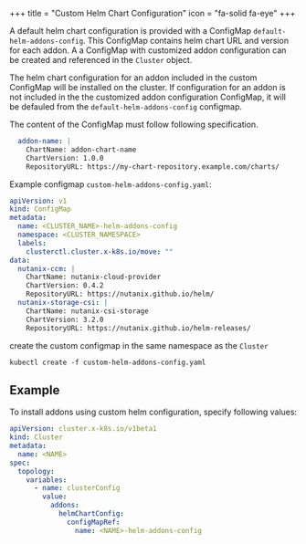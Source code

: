 +++
title = "Custom Helm Chart Configuration"
icon = "fa-solid fa-eye"
+++

A default helm chart configuration is provided with a ConfigMap `default-helm-addons-config`.
This ConfigMap contains helm chart URL and version for each addon.
A a ConfigMap with customized addon configuration can be created and referenced in the `Cluster` object.

The helm chart configuration for an addon included in the custom ConfigMap will be installed on the cluster.
If configuration for an addon is not included in the the customized addon configuration ConfigMap,
it will be defauled from the `default-helm-addons-config` configmap.

The content of the ConfigMap must follow following specification.

```yaml
  addon-name: |
    ChartName: addon-chart-name
    ChartVersion: 1.0.0
    RepositoryURL: https://my-chart-repository.example.com/charts/
```

Example configmap `custom-helm-addons-config.yaml`:

```yaml
apiVersion: v1
kind: ConfigMap
metadata:
  name: <CLUSTER_NAME>-helm-addons-config
  namespace: <CLUSTER_NAMESPACE>
  labels:
    clusterctl.cluster.x-k8s.io/move: ""
data:
  nutanix-ccm: |
    ChartName: nutanix-cloud-provider
    ChartVersion: 0.4.2
    RepositoryURL: https://nutanix.github.io/helm/
  nutanix-storage-csi: |
    ChartName: nutanix-csi-storage
    ChartVersion: 3.2.0
    RepositoryURL: https://nutanix.github.io/helm-releases/
```

create the custom configmap in the same namespace as the `Cluster`

```shell
kubectl create -f custom-helm-addons-config.yaml
```

## Example

To install addons using custom helm configuration, specify following values:

```yaml
apiVersion: cluster.x-k8s.io/v1beta1
kind: Cluster
metadata:
  name: <NAME>
spec:
  topology:
    variables:
      - name: clusterConfig
        value:
          addons:
            helmChartConfig:
              configMapRef:
                name: <NAME>-helm-addons-config
```
